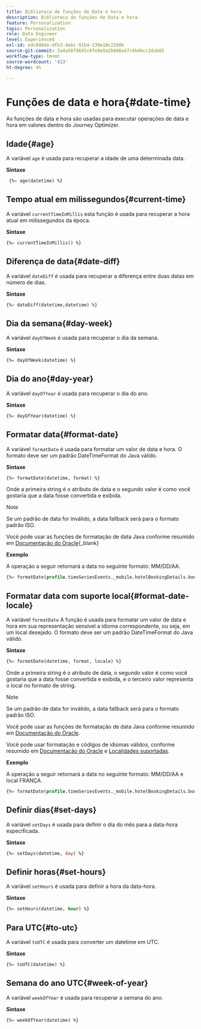 ```yaml
---
title: Biblioteca de funções de Data e hora
description: Biblioteca de funções de Data e hora
feature: Personalization
topic: Personalization
role: Data Engineer
level: Experienced
exl-id: edc040de-dfb3-4ebc-91b4-239e10c2260b
source-git-commit: 3a4a58f8601c67e8e9a2b606a47c6b4bcc2dab05
workflow-type: tm+mt
source-wordcount: '413'
ht-degree: 4%

---
```


# Funções de data e hora{#date-time}

As funções de data e hora são usadas para executar operações de data e hora em valores dentro do Journey Optimizer.

## Idade{#age}

A variável `age` é usada para recuperar a idade de uma determinada data.

**Sintaxe**

```sql
 {%= age(datetime) %}
```

<!--
**Example**

The following operation gets the value of the identity map for the key `example@example.com`.

```sql
 {%= age(datetime) %}
```
-->

## Tempo atual em milissegundos{#current-time}

A variável `currentTimeInMillis` esta função é usada para recuperar a hora atual em milissegundos da época.

**Sintaxe**

```sql
{%= currentTimeInMillis() %}
```

<!--
**Example**

The following operation gets all the keys for the map `identityMap`.

```sql
{%= keys(identityMap) %}
```
-->

## Diferença de data{#date-diff}

A variável `dateDiff` é usada para recuperar a diferença entre duas datas em número de dias.

**Sintaxe**

```sql
{%= dateDiff(datetime,datetime) %}
```

<!--
**Example**

The following operation gets all the values for the map `identityMap`.

```sql
{%= values(identityMap) %}
```
-->


## Dia da semana{#day-week}

A variável `dayOfWeek` é usada para recuperar o dia da semana.

**Sintaxe**

```sql
{%= dayOfWeek(datetime) %}
```

<!--
**Example**

The following operation gets all the values for the map `identityMap`.

```sql
{%= values(identityMap) %}
```
-->

## Dia do ano{#day-year}

A variável `dayOfYear` é usada para recuperar o dia do ano.

**Sintaxe**

```sql
{%= dayOfYear(datetime) %}
```

<!--
**Example**

The following operation gets all the values for the map `identityMap`.

```sql
{%= values(identityMap) %}
```
-->

## Formatar data{#format-date}

A variável `formatDate` é usada para formatar um valor de data e hora. O formato deve ser um padrão DateTimeFormat do Java válido.

**Sintaxe**

```sql
{%= formatDate(datetime, format) %}
```

Onde a primeira string é o atributo de data e o segundo valor é como você gostaria que a data fosse convertida e exibida.

>[!NOTE]
>
> Se um padrão de data for inválido, a data fallback será para o formato padrão ISO.
>
> Você pode usar as funções de formatação de data Java conforme resumido em [Documentação do Oracle](https://docs.oracle.com/javase/8/docs/api/java/time/format/DateTimeFormatter.html){_blank}

**Exemplo**

A operação a seguir retornará a data no seguinte formato: MM/DD/AA.

```sql
{%= formatDate(profile.timeSeriesEvents._mobile.hotelBookingDetails.bookingDate, "MM/dd/YY") %}
```

## Formatar data com suporte local{#format-date-locale}

A variável `formatDate` A função é usada para formatar um valor de data e hora em sua representação sensível a idioma correspondente, ou seja, em um local desejado. O formato deve ser um padrão DateTimeFormat do Java válido.

**Sintaxe**

```sql
{%= formatDate(datetime, format, locale) %}
```

Onde a primeira string é o atributo de data, o segundo valor é como você gostaria que a data fosse convertida e exibida, e o terceiro valor representa o local no formato de string.

>[!NOTE]
>
> Se um padrão de data for inválido, a data fallback será para o formato padrão ISO.
>
> Você pode usar as funções de formatação de data Java conforme resumido em [Documentação do Oracle](https://docs.oracle.com/javase/8/docs/api/java/time/format/DateTimeFormatter.html).
>
> Você pode usar formatação e códigos de idiomas válidos, conforme resumido em [Documentação do Oracle](https://docs.oracle.com/javase/8/docs/api/java/util/Locale.html) e [Localidades suportadas](https://www.oracle.com/java/technologies/javase/jdk11-suported-locales.html).


**Exemplo**

A operação a seguir retornará a data no seguinte formato: MM/DD/AA e local FRANÇA.

```sql
{%= formatDate(profile.timeSeriesEvents._mobile.hotelBookingDetails.bookingDate, "MM/DD/YY", "fr_FR") %}
```

## Definir dias{#set-days}

A variável `setDays` é usada para definir o dia do mês para a data-hora especificada.

**Sintaxe**

```sql
{%= setDays(datetime, day) %}
```

<!--
**Example**

The following operation gets all the values for the map `identityMap`.

```sql
{%= values(identityMap) %}
```
-->

## Definir horas{#set-hours}

A variável `setHours` é usada para definir a hora da data-hora.

**Sintaxe**

```sql
{%= setHours(datetime, hour) %}
```

<!--
**Example**

The following operation gets all the values for the map `identityMap`.

```sql
{%= values(identityMap) %}
```
-->


## Para UTC{#to-utc}

A variável `toUTC` é usada para converter um datetime em UTC.


**Sintaxe**

```sql
{%= toUTC(datetime) %}
```

<!--
**Example**

The following operation gets all the values for the map `identityMap`.

```sql
{%= values(identityMap) %}
```
-->


## Semana do ano UTC{#week-of-year}

A variável `weekOfYear` é usada para recuperar a semana do ano.

**Sintaxe**

```sql
{%= weekOfYear(datetime) %}
```

<!--
**Example**

The following operation gets all the values for the map `identityMap`.

```sql
{%= values(identityMap) %}
```
-->